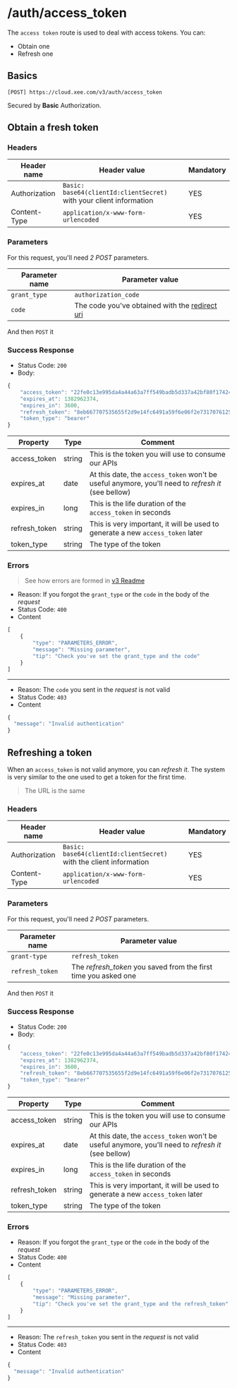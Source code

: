 # /auth/access_token

The `access token` route is used to deal with access tokens. You can:

- Obtain one
- Refresh one

## Basics

`[POST] https://cloud.xee.com/v3/auth/access_token`

Secured by **Basic** Authorization.

## Obtain a fresh token

### Headers

|Header name|Header value|Mandatory|
|---|---|---|
|Authorization|`Basic: base64(clientId:clientSecret)` with your client information|YES|
|Content-Type|`application/x-www-form-urlencoded`|YES|

### Parameters

For this request, you'll need *2 POST* parameters.

|Parameter name|Parameter value|
|---|---|
|`grant_type`|`authorization_code `|
|`code`|The code you've obtained with the [redirect uri](auth.md)|


And then `POST` it

### Success Response

- Status Code: `200`
- Body:

```javascript
{
    "access_token": "22fe0c13e995da4a44a63a7ff549badb5d337a42bf80f17424482e35d4cca91a",
    "expires_at": 1382962374,
    "expires_in": 3600,
    "refresh_token": "8eb667707535655f2d9e14fc6491a59f6e06f2e73170761259907d8de186b6a1",
    "token_type": "bearer"
}
```

|Property|Type|Comment|
|---|---|---|
|access_token|string|This is the token you will use to consume our APIs|
|expires_at|date|At this date, the `access_token` won't be useful anymore, you'll need to *refresh it* (see bellow)|
|expires_in|long|This is the life duration of the `access_token` in seconds|
|refresh_token|string|This is very important, it will be used to generate a new `access_token` later|
|token_type|string|The type of the token|


### Errors

> See how errors are formed in [v3 Readme](../README.md)

- Reason: If you forgot the `grant_type` or the `code` in the body of the *request*
- Status Code: `400`
- Content

```javascript
[
	{
		"type": "PARAMETERS_ERROR",
		"message": "Missing parameter",
		"tip": "Check you've set the grant_type and the code"
	}
]
```
---
- Reason: The `code` you sent in the *request* is not valid
- Status Code: `403`
- Content

```javascript
{
  "message": "Invalid authentication"
}
```

## Refreshing a token

When an `access_token` is not valid anymore, you can *refresh it*.
The system is very similar to the one used to get a token for the first time.

> The URL is the same

### Headers

|Header name|Header value|Mandatory|
|---|---|---|
|Authorization|`Basic: base64(clientId:clientSecret)` with the client information|YES|
|Content-Type|`application/x-www-form-urlencoded`|YES|

### Parameters

For this request, you'll need *2 POST* parameters.

|Parameter name|Parameter value|
|---|---|
|`grant-type`|`refresh_token`|
|`refresh_token`|The *refresh_token* you saved from the first time you asked one|

And then `POST` it

### Success Response

- Status Code: `200`
- Body:

```javascript
{
    "access_token": "22fe0c13e995da4a44a63a7ff549badb5d337a42bf80f17424482e35d4cca91a",
    "expires_at": 1382962374,
    "expires_in": 3600,
    "refresh_token": "8eb667707535655f2d9e14fc6491a59f6e06f2e73170761259907d8de186b6a1",
    "token_type": "bearer"
}
```

|Property|Type|Comment|
|---|---|---|
|access_token|string|This is the token you will use to consume our APIs|
|expires_at|date|At this date, the `access_token` won't be useful anymore, you'll need to *refresh it* (see bellow)|
|expires_in|long|This is the life duration of the `access_token` in seconds|
|refresh_token|string|This is very important, it will be used to generate a new `access_token` later|
|token_type|string|The type of the token|


### Errors

- Reason: If you forgot the `grant_type` or the `code` in the body of the *request*
- Status Code: `400`
- Content

```javascript
[
	{
		"type": "PARAMETERS_ERROR",
		"message": "Missing parameter",
		"tip": "Check you've set the grant_type and the refresh_token"
	}
]
```
---
- Reason: The `refresh_token` you sent in the *request* is not valid
- Status Code: `403`
- Content

```javascript
{
  "message": "Invalid authentication"
}
```
```